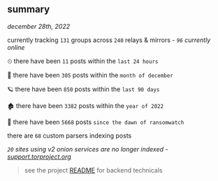 
## summary
_december 28th, 2022_

currently tracking `131` groups across `240` relays & mirrors - _`96` currently online_

⏲ there have been `11` posts within the `last 24 hours`

🦈 there have been `305` posts within the `month of december`

🪐 there have been `850` posts within the `last 90 days`

🏚 there have been `3382` posts within the `year of 2022`

🦕 there have been `5668` posts `since the dawn of ransomwatch`

there are `68` custom parsers indexing posts

_`20` sites using v2 onion services are no longer indexed - [support.torproject.org](https://support.torproject.org/onionservices/v2-deprecation/)_

> see the project [README](https://github.com/joshhighet/ransomwatch#ransomwatch--) for backend technicals
